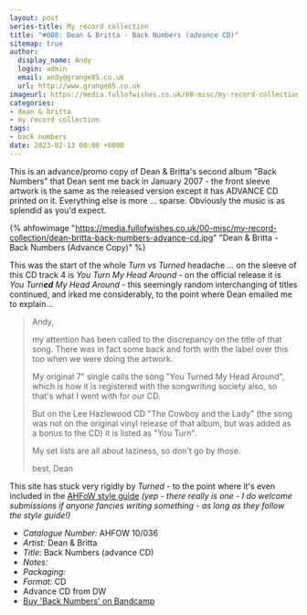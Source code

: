 ```yaml
---
layout: post
series-title: My record collection
title: "#008: Dean & Britta - Back Numbers (advance CD)"
sitemap: true
author:
  display_name: Andy
  login: admin
  email: andy@grange85.co.uk
  url: http://www.grange85.co.uk
imageurl: https://media.fullofwishes.co.uk/00-misc/my-record-collection/dean-britta-back-numbers-advance-cd.jpg
categories:
- dean & britta
- my record collection
tags:
- back numbers
date: 2023-02-13 00:00 +0000
---
```

This is an advance/promo copy of Dean & Britta's second album "Back Numbers" that Dean sent me back in January 2007 - the front sleeve artwork is the same as the released version except it has ADVANCE CD printed on it. Everything else is more ... sparse. Obviously the music is as splendid as you'd expect.

{% ahfowimage "https://media.fullofwishes.co.uk/00-misc/my-record-collection/dean-britta-back-numbers-advance-cd.jpg" "Dean & Britta - Back Numbers (Advance Copy)" %}

This was the start of the whole _Turn vs Turned_ headache ... on the sleeve of this CD track 4 is _You Turn My Head Around_ - on the official release it is <em>You Turn<strong>ed</strong> My Head Around</em> - this seemingly random interchanging of titles continued, and irked me considerably, to the point where Dean emailed me to explain...

> Andy,
> 
> my attention has been called to the discrepancy on the title of that 
song. There was in fact some back and forth with the label over this 
too when we were doing the artwork.
> 
> My original 7" single calls the song "You Turned My Head Around", 
which is how it is registered with the songwriting society also, so 
that's what I went with for our CD.
> 
> But on the Lee Hazlewood CD "The Cowboy and the Lady" (the song was 
not on the original vinyl release of that album, but was added as a 
bonus to the CD) it is listed as "You Turn".
> 
> My set lists are all about laziness, so don't go by those.
> 
> best,
> Dean

This site has stuck very rigidly by _Turned_ - to the point where it's even included in the [AHFoW style guide](/about/style-guide/) _(yep - there really is one - I do welcome submissions if anyone fancies writing something - as long as they follow the style guide!)_

 - *Catalogue Number:* AHFOW 10/036
 - *Artist:* Dean & Britta
 - *Title:* Back Numbers (advance CD)
 - *Notes:* 
 - *Packaging:* 
 - *Format:* CD
 - Advance CD from DW
 - [Buy 'Back Numbers' on Bandcamp](https://deanandbritta.bandcamp.com/album/back-numbers)
